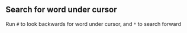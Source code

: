 ## Search for word under cursor
Run `#` to look backwards for word under cursor, and `*` to search forward
